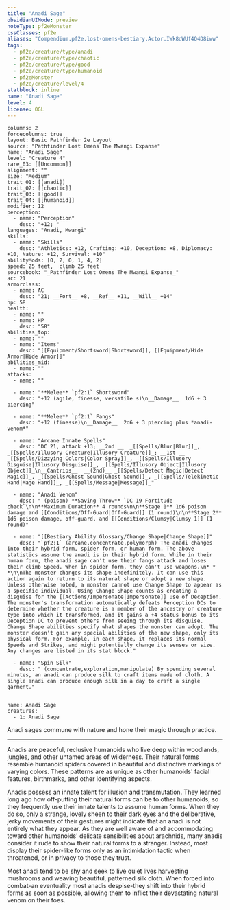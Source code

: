 ```yaml
---
title: "Anadi Sage"
obsidianUIMode: preview
noteType: pf2eMonster
cssClasses: pf2e
aliases: "Compendium.pf2e.lost-omens-bestiary.Actor.IWk8dWUf4Q4D8iww" 
tags:
  - pf2e/creature/type/anadi
  - pf2e/creature/type/chaotic
  - pf2e/creature/type/good
  - pf2e/creature/type/humanoid
  - pf2eMonster
  - pf2e/creature/level/4
statblock: inline
name: "Anadi Sage"
level: 4
license: OGL
---
```


```statblock
columns: 2
forcecolumns: true
layout: Basic Pathfinder 2e Layout
source: "Pathfinder Lost Omens The Mwangi Expanse"
name: "Anadi Sage"
level: "Creature 4"
rare_03: [[Uncommon]]
alignment: ""
size: "Medium"
trait_01: [[anadi]]
trait_02: [[chaotic]]
trait_03: [[good]]
trait_04: [[humanoid]]
modifier: 12
perception:
  - name: "Perception"
    desc: "+12; "
languages: "Anadi, Mwangi"
skills:
  - name: "Skills"
    desc: "Athletics: +12, Crafting: +10, Deception: +8, Diplomacy: +10, Nature: +12, Survival: +10"
abilityMods: [0, 2, 0, 1, 4, 2]
speed: 25 feet,  climb 25 feet
sourcebook: "_Pathfinder Lost Omens The Mwangi Expanse_"
ac: 21
armorclass:
  - name: AC
    desc: "21; __Fort__ +8, __Ref__ +11, __Will__ +14"
hp: 58
health:
  - name: ""
  - name: HP
    desc: "58"
abilities_top:
  - name: ""
  - name: "Items"
    desc: "[[Equipment/Shortsword|Shortsword]], [[Equipment/Hide Armor|Hide Armor]]"
abilities_mid:
  - name: ""
attacks:
  - name: ""

  - name: "**Melee** `pf2:1` Shortsword"
    desc: "+12 (agile, finesse, versatile s)\n__Damage__  1d6 + 3 piercing"

  - name: "**Melee** `pf2:1` Fangs"
    desc: "+12 (finesse)\n__Damage__  2d6 + 3 piercing plus *anadi-venom*"

  - name: "Arcane Innate Spells"
    desc: "DC 21, attack +13; __2nd __  _[[Spells/Blur|Blur]]_, _[[Spells/Illusory Creature|Illusory Creature]]_; __1st __  _[[Spells/Dizzying Colors|Color Spray]]_, _[[Spells/Illusory Disguise|Illusory Disguise]]_, _[[Spells/Illusory Object|Illusory Object]]_\n__Cantrips__  __(2nd)__ _[[Spells/Detect Magic|Detect Magic]]_, _[[Spells/Ghost Sound|Ghost Sound]]_, _[[Spells/Telekinetic Hand|Mage Hand]]_, _[[Spells/Message|Message]]_"

  - name: "Anadi Venom"
    desc: " (poison) **Saving Throw** `DC 19 Fortitude check`\n\n**Maximum Duration** 4 rounds\n\n**Stage 1** 1d6 poison damage and [[Conditions/Off-Guard|Off-Guard]] (1 round)\n\n**Stage 2** 1d6 poison damage, off-guard, and [[Conditions/Clumsy|Clumsy 1]] (1 round)"

  - name: "[[Bestiary Ability Glossary/Change Shape|Change Shape]]"
    desc: "`pf2:1` (arcane,concentrate,polymorph) The anadi changes into their hybrid form, spider form, or human form. The above statistics assume the anadi is in their hybrid form. While in their human form, the anadi sage can't use their fangs attack and loses their climb Speed. When in spider form, they can't use weapons.\n* * *\n\nThe monster changes its shape indefinitely. It can use this action again to return to its natural shape or adopt a new shape. Unless otherwise noted, a monster cannot use Change Shape to appear as a specific individual. Using Change Shape counts as creating a disguise for the [[Actions/Impersonate|Impersonate]] use of Deception. The monster's transformation automatically defeats Perception DCs to determine whether the creature is a member of the ancestry or creature type into which it transformed, and it gains a +4 status bonus to its Deception DC to prevent others from seeing through its disguise. Change Shape abilities specify what shapes the monster can adopt. The monster doesn't gain any special abilities of the new shape, only its physical form. For example, in each shape, it replaces its normal Speeds and Strikes, and might potentially change its senses or size. Any changes are listed in its stat block."

  - name: "Spin Silk"
    desc: " (concentrate,exploration,manipulate) By spending several minutes, an anadi can produce silk to craft items made of cloth. A single anadi can produce enough silk in a day to craft a single garment."
 
```

```encounter-table
name: Anadi Sage
creatures:
  - 1: Anadi Sage
```



Anadi sages commune with nature and hone their magic through practice.

* * *

Anadis are peaceful, reclusive humanoids who live deep within woodlands, jungles, and other untamed areas of wilderness. Their natural forms resemble humanoid spiders covered in beautiful and distinctive markings of varying colors. These patterns are as unique as other humanoids' facial features, birthmarks, and other identifying aspects.

Anadis possess an innate talent for illusion and transmutation. They learned long ago how off-putting their natural forms can be to other humanoids, so they frequently use their innate talents to assume human forms. When they do so, only a strange, lovely sheen to their dark eyes and the deliberative, jerky movements of their gestures might indicate that an anadi is not entirely what they appear. As they are well aware of and accommodating toward other humanoids' delicate sensibilities about arachnids, many anadis consider it rude to show their natural forms to a stranger. Instead, most display their spider-like forms only as an intimidation tactic when threatened, or in privacy to those they trust.

Most anadi tend to be shy and seek to live quiet lives harvesting mushrooms and weaving beautiful, patterned silk cloth. When forced into combat-an eventuality most anadis despise-they shift into their hybrid forms as soon as possible, allowing them to inflict their devastating natural venom on their foes.
